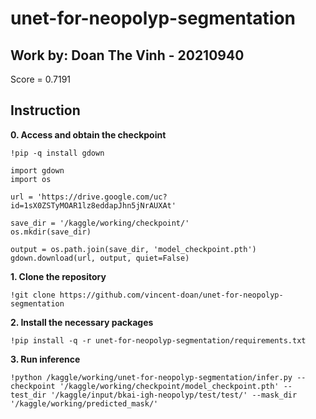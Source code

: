 # unet-for-neopolyp-segmentation

## Work by: Doan The Vinh - 20210940
Score = 0.7191

## Instruction

**0. Access and obtain the checkpoint**
```
!pip -q install gdown
```

```
import gdown
import os

url = 'https://drive.google.com/uc?id=1sX0ZSTyMOAR1lz8eddapJhn5jNrAUXAt'

save_dir = '/kaggle/working/checkpoint/'
os.mkdir(save_dir)

output = os.path.join(save_dir, 'model_checkpoint.pth')
gdown.download(url, output, quiet=False)
```

**1. Clone the repository**
```
!git clone https://github.com/vincent-doan/unet-for-neopolyp-segmentation
```

**2. Install the necessary packages**
```
!pip install -q -r unet-for-neopolyp-segmentation/requirements.txt
```

**3. Run inference**
```
!python /kaggle/working/unet-for-neopolyp-segmentation/infer.py --checkpoint '/kaggle/working/checkpoint/model_checkpoint.pth' --test_dir '/kaggle/input/bkai-igh-neopolyp/test/test/' --mask_dir '/kaggle/working/predicted_mask/'
```